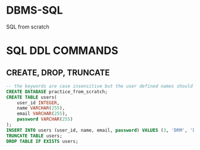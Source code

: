# DBMS-SQL
SQL from scratch

# SQL DDL COMMANDS
## CREATE, DROP, TRUNCATE

```SQL
-- the keywords are case insensitive but the user defined names should be lowercase
CREATE DATABASE practice_from_scratch;
CREATE TABLE users(
    user_id INTEGER,
    name VARCHAR(255),
    email VARCHAR(255),
    password VARCHAR(255)
);
INSERT INTO users (user_id, name, email, password) VALUES (3, 'DRM', 'DRM@ggg.com', '112233'), (4, 'ALM', 'ALM@hhh.com', '132435');
TRUNCATE TABLE users;
DROP TABLE IF EXISTS users;
```
